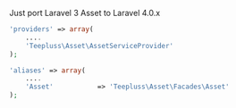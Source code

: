 Just port Laravel 3 Asset to Laravel 4.0.x

```php
'providers' => array(
	....
	'Teepluss\Asset\AssetServiceProvider'
);

'aliases' => array(
	....
	'Asset' 		  => 'Teepluss\Asset\Facades\Asset'
);
```
